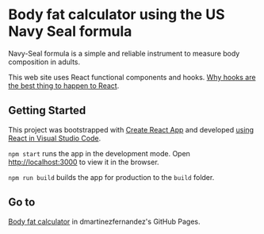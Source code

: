 # Body fat calculator using the US Navy Seal formula

Navy-Seal formula is a simple and reliable instrument to measure body composition in adults.

This web site uses React functional components and hooks. [Why hooks are the best thing to happen to React](https://stackoverflow.blog/2021/10/20/why-hooks-are-the-best-thing-to-happen-to-react/).

## Getting Started

This project was bootstrapped with [Create React App](https://github.com/facebook/create-react-app) and developed [using React in Visual Studio Code](https://code.visualstudio.com/docs/nodejs/reactjs-tutorial).

`npm start` runs the app in the development mode. Open [http://localhost:3000](http://localhost:3000) to view it in the browser.

`npm run build` builds the app for production to the `build` folder.

## Go to

[Body fat calculator](https://dmartinezfernandez.github.io/body-fat/) in dmartinezfernandez's GitHub Pages.
